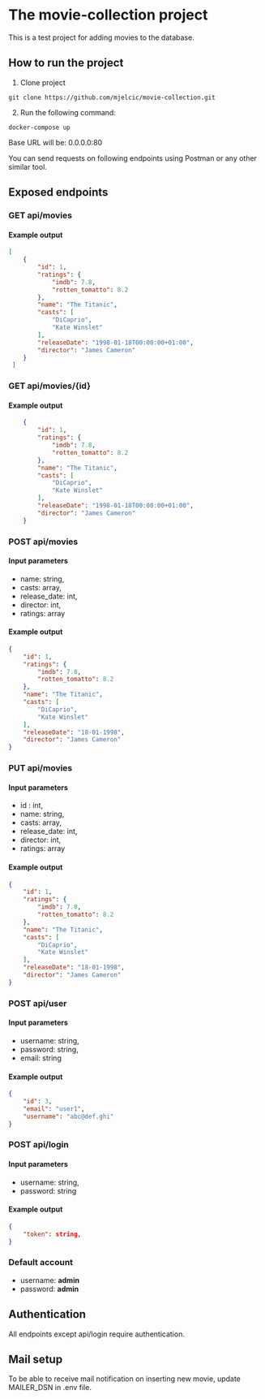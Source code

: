 # The movie-collection project
This is a test project for adding movies to the database.

## How to run the project
1. Clone project
```git
git clone https://github.com/mjelcic/movie-collection.git
```
2. Run the following command: 
```docker
docker-compose up
```

Base URL will be: 0.0.0.0:80

You can send requests on following endpoints using Postman or any other similar tool.

## Exposed endpoints

### GET api/movies
#### Example output
```json
[
    {
        "id": 1,
        "ratings": {
            "imdb": 7.8,
            "rotten_tomatto": 8.2
        },
        "name": "The Titanic",
        "casts": [
            "DiCaprio",
            "Kate Winslet"
        ],
        "releaseDate": "1998-01-18T00:00:00+01:00",
        "director": "James Cameron"
    }
 ]
```

### GET api/movies/{id}
#### Example output
```json
    {
        "id": 1,
        "ratings": {
            "imdb": 7.8,
            "rotten_tomatto": 8.2
        },
        "name": "The Titanic",
        "casts": [
            "DiCaprio",
            "Kate Winslet"
        ],
        "releaseDate": "1998-01-18T00:00:00+01:00",
        "director": "James Cameron"
    }
```

### POST api/movies
#### Input parameters
- name: string,
- casts: array,
- release_date: int,
- director: int,
- ratings: array
#### Example output
```json
{
    "id": 1,
    "ratings": {
        "imdb": 7.8,
        "rotten_tomatto": 8.2
    },
    "name": "The Titanic",
    "casts": [
        "DiCaprio",
        "Kate Winslet"
    ],
    "releaseDate": "18-01-1998",
    "director": "James Cameron"
}
```

### PUT api/movies
#### Input parameters
- id : int,
- name: string,
- casts: array,
- release_date: int,
- director: int,
- ratings: array
#### Example output
```json
{
    "id": 1,
    "ratings": {
        "imdb": 7.8,
        "rotten_tomatto": 8.2
    },
    "name": "The Titanic",
    "casts": [
        "DiCaprio",
        "Kate Winslet"
    ],
    "releaseDate": "18-01-1998",
    "director": "James Cameron"
}
```

### POST api/user
#### Input parameters
- username: string,
- password: string,
- email: string
#### Example output
```json
{
    "id": 3,
    "email": "user1",
    "username": "abc@def.ghi"
}
```

### POST api/login
#### Input parameters
- username: string,
- password: string
#### Example output
```json
{
    "token": string,
}
```

### Default account
- username: **admin**
- password: **admin**

## Authentication
All endpoints except api/login require authentication.

## Mail setup
To be able to receive mail notification on inserting new movie, update MAILER_DSN in .env file.
